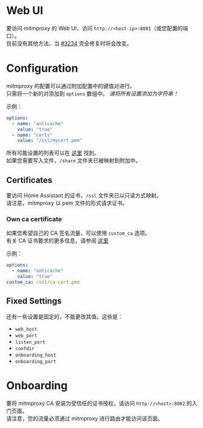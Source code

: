 # Web UI

要访问 mitmproxy 的 Web UI，访问 `http://<host-ip>:8081`（或您配置的端口）。  
目前没有其他方法。当 [#3234](https://github.com/mitmproxy/mitmproxy/issues/3234) 完全修复时将会改变。

# Configuration

mitmproxy 的配置可以通过附加配置中的键值对进行。  
只需将一个新的对添加到 `options` 数组中。 _请将所有设置添加为字符串！_

示例：

```yaml
options:
  - name: "anticache"
    value: "true"
  - name: "certs"
    value: "/ssl/mycert.pem"
```

所有可能设置的列表可以在 [这里](https://docs.mitmproxy.org/stable/concepts-options/#available-options) 找到。  
如果您需要写入文件，`/share` 文件夹已被映射到附加中。

## Certificates

要访问 Home Assistant 的证书，`/ssl` 文件夹已以只读方式映射。  
请注意，mitmproxy 以 pem 文件的形式请求证书。

### Own ca certificate

如果您希望自己的 CA 签名流量，可以使用 `custom_ca` 选项。  
有关 CA 证书要求的更多信息，请参阅 [这里](https://docs.mitmproxy.org/stable/concepts-certificates/#ca-and-cert-files)

示例：

```yaml
options:
  - name: "anticache"
    value: "true"
custom_ca: /ssl/ca-cert.pem
```

## Fixed Settings

还有一些设置是固定的，不能更改其值。这些是：

* `web_host`
* `web_port`
* `listen_port`
* `confdir`
* `onboarding_host`
* `onboarding_port`

# Onboarding

要将 mitmproxy CA 安装为受信任的证书授权，请访问 `http://<host>:8082` 的入门页面。  
请注意，您的流量必须通过 mitmproxy 进行路由才能访问该页面。